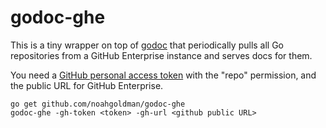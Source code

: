 # godoc-ghe

This is a tiny wrapper on top of [godoc](https://godoc.org/golang.org/x/tools/cmd/godoc) that periodically pulls all Go repositories from a GitHub Enterprise instance and serves docs for them.  

You need a [GitHub personal access token](https://help.github.com/articles/creating-a-personal-access-token-for-the-command-line/0) with the "repo" permission, and the public URL for GitHub Enterprise.

```
go get github.com/noahgoldman/godoc-ghe
godoc-ghe -gh-token <token> -gh-url <github public URL>
```
